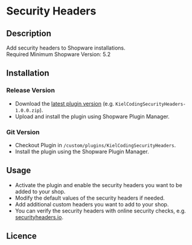 # Security Headers

## Description
Add security headers to Shopware installations.  
Required Minimum Shopware Version: 5.2

## Installation

### Release Version

* Download the [latest plugin version](https://github.com/kielcoding/KielCodingSecurityHeaders/releases/latest/) (e.g. `KielCodingSecurityHeaders-1.0.0.zip`).
* Upload and install the plugin using Shopware Plugin Manager.

### Git Version
* Checkout Plugin in `/custom/plugins/KielCodingSecurityHeaders`.
* Install the plugin using the Shopware Plugin Manager.

## Usage
* Activate the plugin and enable the security headers you want to be added to your shop.
* Modify the default values of the security headers if needed.
* Add additional custom headers you want to add to your shop.
* You can verify the security headers with online security checks, e.g. [securityheaders.io](https://securityheaders.io/).

## Licence

